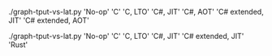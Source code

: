 ./graph-tput-vs-lat.py 'No-op' 'C' 'C, LTO' 'C#, JIT' 'C#, AOT' 'C# extended, JIT' 'C# extended, AOT'

./graph-tput-vs-lat.py 'No-op' 'C' 'C, LTO' 'C#, JIT' 'C# extended, JIT' 'Rust'
